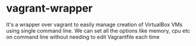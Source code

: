 vagrant-wrapper
===============

It's a wrapper over vagrant to easily manage creation of VirtualBox VMs using single command line. We can set all the options like memory, cpu etc on command line without needing to edit Vagrantfile each time

